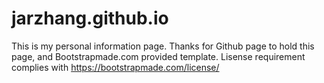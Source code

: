 # jarzhang.github.io

This is my personal information page.
Thanks for Github page to hold this page, and Bootstrapmade.com provided template.
Lisense requirement complies with https://bootstrapmade.com/license/
